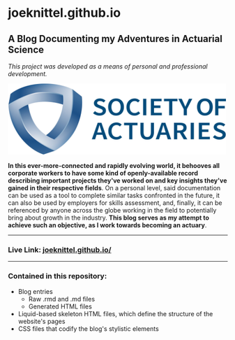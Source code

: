 # joeknittel.github.io

## A Blog Documenting my Adventures in Actuarial Science

*This project was developed as a means of personal and professional development.*

<img src = "https://github.com/JoeKnittel/joeknittel.github.io/blob/main/images/soa.jpg?raw=true" width = 500>

**In this ever-more-connected and rapidly evolving world, it behooves all corporate workers to have some kind of openly-available record describing important projects they've worked on and key insights they've gained in their respective fields**. On a personal level, said documentation can be used as a tool to complete similar tasks confronted in the future, it can also be used by employers for skills assessment, and, finally, it can be referenced by anyone across the globe working in the field to potentially bring about growth in the industry. **This blog serves as my attempt to achieve such an objective, as I work towards becoming an actuary**.

<hr>

### Live Link: <a href = "https://joeknittel.github.io/">joeknittel.github.io/</a>

<hr>

### Contained in this repository:

- Blog entries
  - Raw .rmd and .md files 
  - Generated HTML files
- Liquid-based skeleton HTML files, which define the structure of the website's pages
- CSS files that codify the blog's stylistic elements
